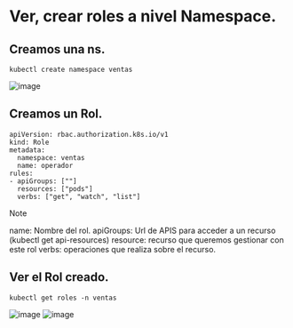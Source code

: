 # Ver, crear roles a nivel Namespace.
## Creamos una ns.
```
kubectl create namespace ventas
```
![image](https://github.com/user-attachments/assets/0e6aa749-fec9-40cc-9642-c0eeadefa549)

## Creamos un Rol.
```
apiVersion: rbac.authorization.k8s.io/v1
kind: Role
metadata:
  namespace: ventas
  name: operador
rules:
- apiGroups: [""] 
  resources: ["pods"]
  verbs: ["get", "watch", "list"]
```
> [!NOTE]
> name: Nombre del rol.
> apiGroups: Url de APIS para acceder a un recurso (kubectl get api-resources)
> resource: recurso que queremos gestionar con este rol
> verbs: operaciones que realiza sobre el recurso.

## Ver el Rol creado.
```
kubectl get roles -n ventas
```
![image](https://github.com/user-attachments/assets/5e4dddfe-e036-470b-88d7-5ddbdc250ede)
![image](https://github.com/user-attachments/assets/2ada3ce2-622a-47e7-b406-9e686f216709)
